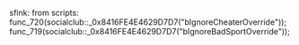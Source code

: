 sfink: from scripts:
func_720(socialclub::_0x8416FE4E4629D7D7("bIgnoreCheaterOverride"));
func_719(socialclub::_0x8416FE4E4629D7D7("bIgnoreBadSportOverride"));
